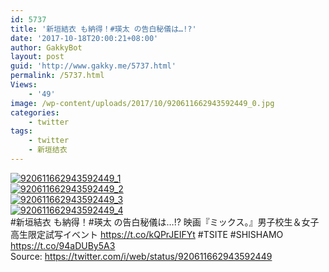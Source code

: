 ```yaml
---
id: 5737
title: '新垣結衣 も納得！#瑛太 の告白秘儀は…!?'
date: '2017-10-18T20:00:21+08:00'
author: GakkyBot
layout: post
guid: 'http://www.gakky.me/5737.html'
permalink: /5737.html
Views:
    - '49'
image: /wp-content/uploads/2017/10/920611662943592449_0.jpg
categories:
    - twitter
tags:
    - twitter
    - 新垣结衣
---
```


[![920611662943592449_1](http://www.yui-aragaki.org/wp-content/uploads/2017/10/920611662943592449_1.jpg)](http://www.yui-aragaki.org/wp-content/uploads/2017/10/920611662943592449_1.jpg)  
[![920611662943592449_2](http://www.yui-aragaki.org/wp-content/uploads/2017/10/920611662943592449_2.jpg)](http://www.yui-aragaki.org/wp-content/uploads/2017/10/920611662943592449_2.jpg)  
[![920611662943592449_3](http://www.yui-aragaki.org/wp-content/uploads/2017/10/920611662943592449_3.jpg)](http://www.yui-aragaki.org/wp-content/uploads/2017/10/920611662943592449_3.jpg)  
[![920611662943592449_4](http://www.yui-aragaki.org/wp-content/uploads/2017/10/920611662943592449_4.jpg)](http://www.yui-aragaki.org/wp-content/uploads/2017/10/920611662943592449_4.jpg)  
\#新垣結衣 も納得！#瑛太 の告白秘儀は…!? 映画『ミックス。』男子校生＆女子高生限定試写イベント https://t.co/kQPrJEIFYt #TSITE #SHISHAMO https://t.co/94aDUBy5A3  
Source: <https://twitter.com/i/web/status/920611662943592449>